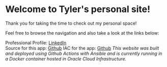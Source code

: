 # Welcome to Tyler's personal site!

Thank you for taking the time to check out my personal space!  

Feel free to browse the navigation and also take a look at the links below:  

Professional Profile: [LinkedIn](https://www.linkedin.com/in/tlee75/)  
Source for this app: [Github](https://github.com/tlee75/interview) 
IAC for the app: [Github](https://github.com/tlee75/personal-site-iac)
*This website was built and deployed using Github Actions with Ansible and is currently running in a Docker container 
hosted in Oracle Cloud Infrastructure.*
